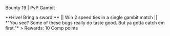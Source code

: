 Bounty 19 \| PvP Gambit

\*\*Hive! Bring a sword!\*\* \|\| Win 2 speed ties in a single gambit
match \|\| \*\"You see? Some of these bugs really do taste good. But ya
gotta catch em first.\"\* \> Rewards: 10 Comp points
